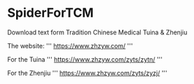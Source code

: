 # SpiderForTCM
Download text form Tradition Chinese Medical Tuina &amp; Zhenjiu

The website:
'''
https://www.zhzyw.com/
'''

For the Tuina
'''
https://www.zhzyw.com/zyts/zytn/
'''

For the Zhenjiu
'''
https://www.zhzyw.com/zyts/zyzj/
'''
